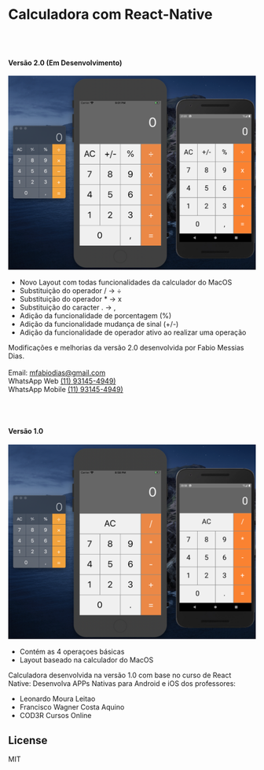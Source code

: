 # Calculadora com React-Native
<br /><br />
#### Versão 2.0 (Em Desenvolvimento)

![N|Solid](https://raw.githubusercontent.com/mfabiodias/react-native-simple-calculator/master/src/images/layout/calculator-layout-v2_0.png)

  - Novo Layout com todas funcionalidades da calculador do MacOS
  - Substituição do operador / -> ÷
  - Substituição do operador * -> x
  - Substituição do caracter . -> ,
  - Adição da funcionalidade de porcentagem (%)
  - Adição da funcionalidade mudança de sinal (+/-) 
  - Adição da funcionalidade de operador ativo ao realizar uma operação 

Modificações e melhorias da versão 2.0 desenvolvida por Fabio Messias Dias.<br /><br />
Email: [mfabiodias@gmail.com](mailto:mfabiodias@gmail.com)<br />
WhatsApp Web [(11) 93145-4949)](https://web.whatsapp.com/send?phone=5511931454949)<br />
WhatsApp Mobile [(11) 93145-4949)](https://api.whatsapp.com/send?phone=5511931454949)<br />

<br /><br />
#### Versão 1.0
![N|Solid](https://raw.githubusercontent.com/mfabiodias/react-native-simple-calculator/master/src/images/layout/calculator-layout-v1_0.png)

  - Contém as 4 operaçoes básicas 
  - Layout baseado na calculador do MacOS

Calculadora desenvolvida na versão 1.0 com base no curso de React Native: Desenvolva APPs Nativas para Android e iOS dos professores: 

  -  Leonardo Moura Leitao
  -  Francisco Wagner Costa Aquino
  -  COD3R Cursos Online

License
----
MIT
